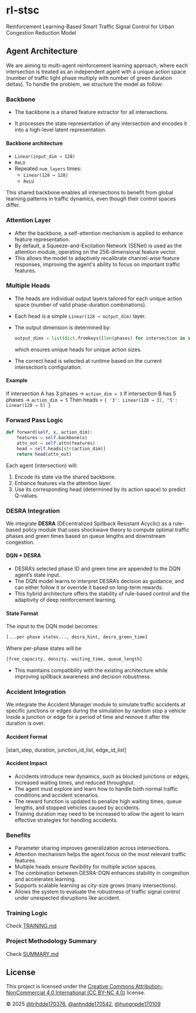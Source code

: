 # rl-stsc

Reinforcement Learning-Based Smart Traffic Signal Control for Urban Congestion Reduction Model

## Agent Architecture

We are aiming to multi-agent reinforcement learning approach, where each intersection is treated as an independent agent with a unique action space (number of traffic light phase multiply with number of green duration deltas). To handle the problem, we structure the model as follow:

### Backbone

- The backbone is a shared feature extractor for all intersections.

- It processes the state representation of any intersection and encodes it into a high-level latent representation.

#### Backbone architecture

- `Linear(input_dim → 128)`
- `ReLU`
- Repeated `num_layers` times:
  - `Linear(128 → 128)`
  - `ReLU`

This shared backbone enables all intersections to benefit from global learning patterns in traffic dynamics, even though their control spaces differ.

### Attention Layer

- After the backbone, a self-attention mechanism is applied to enhance feature representation.
- By default, a Squeeze-and-Excitation Network (SENet) is used as the attention module, operating on the 256-dimensional feature vector.
- This allows the model to adaptively recalibrate channel-wise feature responses, improving the agent's ability to focus on important traffic features.

### Multiple Heads

- The heads are individual output layers tailored for each unique action space (number of valid phase-duration combinations).
- Each head is a simple `Linear(128 → output_dim)` layer.
- The output dimension is determined by:

  ```python
  output_dims = list(dict.fromkeys([len(phases) for intersection in scenario]))
  ```

  which ensures unique heads for unique action sizes.

- The correct head is selected at runtime based on the current intersection’s configuration.

#### Example

If intersection A has 3 phases → `action_dim = 3`
If intersection B has 5 phases → `action_dim = 5`
Then heads = `{ '3': Linear(128 → 3), '5': Linear(128 → 5) }`

### Forward Pass Logic

```python
def forward(self, x, action_dim):
    features = self.backbone(x)
    attn_out = self.attn(features)
    head = self.heads[str(action_dim)]
    return head(attn_out)
```

Each agent (intersection) will:

1. Encode its state via the shared backbone.
2. Enhance features via the attention layer.
3. Use its corresponding head (determined by its action space) to predict Q-values.

### DESRA Integration

We integrate **DESRA** (DEcentralized Spillback Resistant Acyclic) as a rule-based policy module that uses shockwave theory to compute optimal traffic phases and green times based on queue lengths and downstream congestion.

#### DQN + DESRA

- DESRA’s selected phase ID and green time are appended to the DQN agent’s state input.
- The DQN model learns to interpret DESRA’s decision as guidance, and can either follow it or override it based on long-term rewards.
- This hybrid architecture offers the stability of rule-based control and the adaptivity of deep reinforcement learning.

#### State Format

The input to the DQN model becomes:

```python
[...per-phase states..., desra_hint, desra_green_time]
```
Where per-phase states will be
```python
[free_capacity, density, waiting_time, queue_length]
```

- This maintains compatibility with the existing architecture while improving spillback awareness and decision robustness.

### Accident Integration

We integrate the Accident Manager module to simulate traffic accidents at specific junctions or edges during the simulation by random stop
a vehicle inside a junction or edge for a period of time and remove it after the duration is over.

#### Accident Format

[start_step, duration, junction_id_list, edge_id_list]

#### Accident Impact

- Accidents introduce new dynamics, such as blocked junctions or edges, increased waiting times, and reduced throughput.
- The agent must explore and learn how to handle both normal traffic conditions and accident scenarios.
- The reward function is updated to penalize high waiting times, queue lengths, and stopped vehicles caused by accidents.
- Training duration may need to be increased to allow the agent to learn effective strategies for handling accidents.
### Benefits

- Parameter sharing improves generalization across intersections.
- Attention mechanism helps the agent focus on the most relevant traffic features.
- Multiple heads ensure flexibility for multiple action spaces.
- The combination between DESRA-DQN enhances stability in congestion and accelerates learning.
- Supports scalable learning as city-size grows (many intersections).
- Allows the system to evaluate the robustness of traffic signal control under unexpected disruptions like accident.

### Training Logic

Check [TRAINING.md](TRAINING.md)

### Project Methodology Summary
Check [SUMMARY.md](SUMMARY.md)

## License

This project is licensed under the [Creative Commons Attribution-NonCommercial 4.0 International (CC BY-NC 4.0)](https://creativecommons.org/licenses/by-nc/4.0/) license.

© 2025 [@trihdde170376](https://github.com/ductridev), [@anhndde170542](https://github.com/Anhsturdy), [@hungnpde170109](https://github.com/NekoTom12343)
